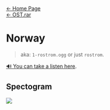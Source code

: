 [← Home Page](../../README.md)  
[← OST.rar](../ost-rar.md)

# Norway
> aka: `1-rostrom.ogg` or just `rostrom`.  

[🔊 You can take a listen here]().

## Spectogram
![](https://lh5.googleusercontent.com/PEgNoUXQOKmKpCyYzJjV2QzS5J5HNcPcL5J2tAPqQHusq-vRKievcV1PP6eWgKcGxkGLXLG0XlUvbrjX1Pro9aCkxEKyCTh8TXk41D4VPkvfKRxpAeooiS2vwJWVshXQ90jNNw6Q8NVXj_1AcbxsXA)